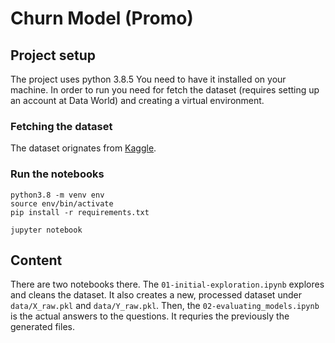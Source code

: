
# Churn Model (Promo)

## Project setup
The project uses python 3.8.5 You need to have it installed on your machine.
In order to run you need for fetch the dataset (requires setting up an account at Data World)
and creating a virtual environment.

### Fetching the dataset
The dataset orignates from [Kaggle](https://www.kaggle.com/santoshd3/bank-customers?select=Churn+Modeling.csv).

### Run the notebooks
```
python3.8 -m venv env
source env/bin/activate
pip install -r requirements.txt

jupyter notebook
```

## Content
There are two notebooks there.
The `01-initial-exploration.ipynb` explores and cleans the dataset.
It also creates a new, processed dataset under `data/X_raw.pkl` and `data/Y_raw.pkl`.
Then, the `02-evaluating_models.ipynb` is the actual answers to the questions.
It requries the previously the generated files.

